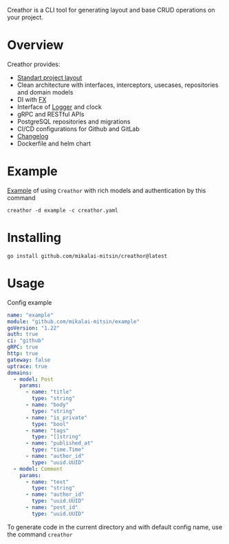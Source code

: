 Creathor is a CLI tool for generating layout and base CRUD operations on your project.

# Overview

Creathor provides:

* [Standart project layout](https://github.com/golang-standards/project-layout)
* Clean architecture with interfaces, interceptors, usecases, repositories and domain models
* DI with [FX](https://github.com/uber-go/fx)
* Interface of [Logger](https://github.com/uber-go/zap) and clock
* gRPC and RESTful APIs
* PostgreSQL repositories and migrations
* CI/CD configurations for Github and GitLab
* [Changelog](https://keepachangelog.com/en/1.0.0/)
* Dockerfile and helm chart

# Example

[Example](/example) of using `Creathor` with rich models and authentication by this command

```shell
creathor -d example -c creathor.yaml
```

# Installing

```
go install github.com/mikalai-mitsin/creathor@latest
```

# Usage

Config example

```yaml
name: "example"
module: "github.com/mikalai-mitsin/example"
goVersion: "1.22"
auth: true
ci: "github"
gRPC: true
http: true
gateway: false
uptrace: true
domains:
  - model: Post
    params:
      - name: "title"
        type: "string"
      - name: "body"
        type: "string"
      - name: "is_private"
        type: "bool"
      - name: "tags"
        type: "[]string"
      - name: "published_at"
        type: "time.Time"
      - name: "author_id"
        type: "uuid.UUID"
  - model: Comment
    params:
      - name: "text"
        type: "string"
      - name: "author_id"
        type: "uuid.UUID"
      - name: "post_id"
        type: "uuid.UUID"
```

To generate code in the current directory and with default config name, use the command `creathor`